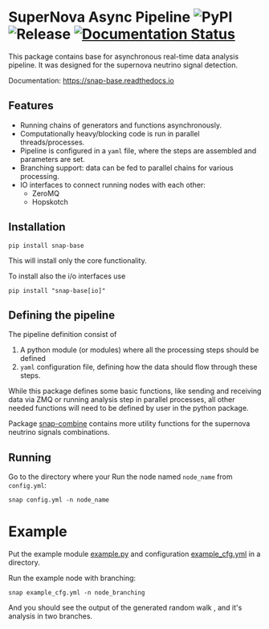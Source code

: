 # SuperNova Async Pipeline ![PyPI](https://img.shields.io/pypi/v/snap-base) ![Release](https://img.shields.io/github/v/release/Sheshuk/snap-base?include_prereleases) [![Documentation Status](https://readthedocs.org/projects/snap-base/badge/?version=latest)](https://snap-base.readthedocs.io/en/latest/?badge=latest)

This package contains base for asynchronous real-time data analysis pipeline.
It was designed for the supernova neutrino signal detection.

Documentation: https://snap-base.readthedocs.io

## Features
* Running chains of generators and functions asynchronously.
* Computationally heavy/blocking code is run in parallel threads/processes.
* Pipeline is configured in a `yaml` file, where the steps are assembled and parameters are set.
* Branching support: data can be fed to parallel chains for various processing.
* IO interfaces to connect running nodes with each other: 
  * ZeroMQ
  * Hopskotch

## Installation

```shell
pip install snap-base
```
This will install only the core functionality.

To install also the i/o interfaces use

```shell
pip install "snap-base[io]"
```

## Defining the pipeline
The pipeline definition consist of

1. A python module (or modules) where all the processing steps should be defined
2. `yaml` configuration file, defining how the data should flow through these steps.

While this package defines some basic functions, like sending and receiving data via ZMQ or running analysis step in parallel processes,
all other needed functions will need to be defined by user in the python package.

Package [snap-combine](https://github.com/Sheshuk/snap-combine) contains more utility functions for the supernova neutrino signals combinations.

## Running

Go to the directory where your 
Run the node named `node_name` from `config.yml`:
```shell
snap config.yml -n node_name
```

# Example

Put the example module [example.py](example/example.py) and configuration [example_cfg.yml](example/example_cfg.yml) in a directory.

Run the example node with branching:
```shell
snap example_cfg.yml -n node_branching
```
And you should see the output of the generated random walk , and it's analysis in two branches.

